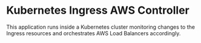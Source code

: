 # Kubernetes Ingress AWS Controller
This application runs inside a Kubernetes cluster monitoring changes to the Ingress resources and orchestrates AWS Load Balancers accordingly.
